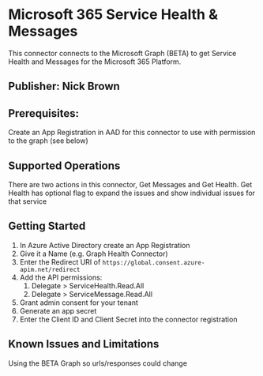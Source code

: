 # Microsoft 365 Service Health & Messages
This connector connects to the Microsoft Graph (BETA) to get Service Health and Messages for the Microsoft 365 Platform.

## Publisher: Nick Brown

## Prerequisites: 
Create an App Registration in AAD for this connector to use with permission to the graph (see below)

## Supported Operations
There are two actions in this connector, Get Messages and Get Health.  Get Health has optional flag to expand the issues and show individual issues for that service

## Getting Started
1. In Azure Active Directory create an App Registration
1. Give it a Name (e.g. Graph Health Connector)
1. Enter the Redirect URI of `https://global.consent.azure-apim.net/redirect`
1. Add the API permissions:
    1. Delegate > ServiceHealth.Read.All
    1. Delegate > ServiceMessage.Read.All
1. Grant admin consent for your tenant
1. Generate an app secret
1. Enter the Client ID and Client Secret into the connector registration

## Known Issues and Limitations
Using the BETA Graph so urls/responses could change